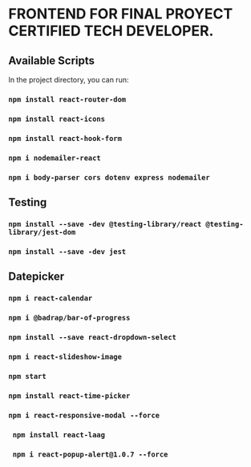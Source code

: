# FRONTEND FOR FINAL PROYECT CERTIFIED TECH DEVELOPER.


## Available Scripts

In the project directory, you can run:

### `npm install react-router-dom`

### `npm install react-icons`

### `npm install react-hook-form`

### `npm i nodemailer-react`

### `npm i body-parser cors dotenv express nodemailer`

## Testing

### `npm install --save -dev @testing-library/react @testing-library/jest-dom`

### `npm install --save -dev jest`

## Datepicker

### `npm i react-calendar`

### `npm i @badrap/bar-of-progress`

### `npm install --save react-dropdown-select`

### `npm i react-slideshow-image`

### `npm start`

### `npm install react-time-picker`

### `npm i react-responsive-modal --force`

### ` npm install react-laag`

### ` npm i react-popup-alert@1.0.7 --force`
